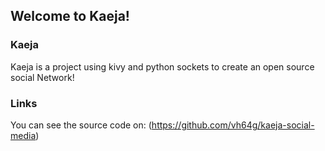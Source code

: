 ## Welcome to Kaeja!

### Kaeja

Kaeja is a project using kivy and python sockets to create an open source social Network!

### Links

You can see the source code on: (https://github.com/vh64g/kaeja-social-media)
